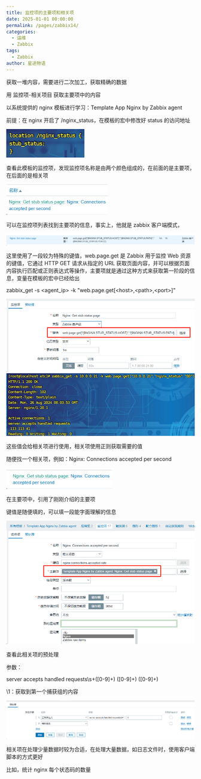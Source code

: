 ```yaml
---
title: 监控项的主要项和相关项
date: 2025-01-01 00:00:00
permalink: /pages/zabbix14/
categories:
  - 运维
  - Zabbix
tags:
  - Zabbix
author: 星途物语
---
```

获取一堆内容，需要进行二次加工，获取精确的数据

用 监控项-相关项目 获取主要项中的内容

以系统提供的 nginx 模板进行学习：Template App Nginx by Zabbix agent

前提：在 nginx 开启了 /nginx_status，在模板的宏中修改好 status 的访问地址

 <img src="/img/image-20240826175108074.png" alt="image-20240826175108074" style="zoom:80%;" />

查看此模板的监控项，发现监控项名称是由两个颜色组成的，在前面的是主要项，在后面的是相关项

 <img src="/img/image-20240826163322675.png" alt="image-20240826163322675" style="zoom:80%;" />

可以在监控项列表找到主要项的信息，事实上，他就是 zabbix 客户端模式，

<img src="/img/image-20240826163519705.png" alt="image-20240826163519705" style="zoom:80%;" />

 这里使用了一段较为特殊的键值，web.page.get 是 Zabbix 用于监控 Web 资源的键值，它通过 HTTP GET 请求从指定的 URL 获取页面内容，并可以根据页面内容执行匹配或正则表达式等操作，主要项就是通过这种方式来获取第一阶段的信息，变量在模板的宏中已经给出

zabbix_get -s <agent_ip> -k "web.page.get[\<host>,\<path>,\<port>]"

 <img src="/img/image-20240826163851505.png" alt="image-20240826163851505" style="zoom:80%;" />

 <img src="/img/image-20240826164102732.png" alt="image-20240826164102732" style="zoom:80%;" />

这些值会给相关项进行使用，相关项使用正则获取需要的值

随便找一个相关项，例如：Nginx: Connections accepted per second

 <img src="/img/image-20240826164336338.png" alt="image-20240826164336338" style="zoom:80%;" />

 在主要项中，引用了刚刚介绍的主要项

键值是随便填的，可以填一段能字面理解的信息

 <img src="/img/image-20240826164438835.png" alt="image-20240826164438835" style="zoom:80%;" />

查看此相关项的预处理

参数：

server accepts handled requests\s+([0-9]+) ([0-9]+) ([0-9]+)

\1：获取到第一个捕获组的内容

<img src="/img/image-20240826164633566.png" alt="image-20240826164633566" style="zoom:80%;" />

相关项在处理少量数据时较为合适，在处理大量数据，如日志文件时，使用客户端脚本的方式更好

比如，统计 nginx 每个状态码的数量
